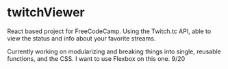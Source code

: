# twitchViewer

React based project for FreeCodeCamp. Using the Twitch.tc API, able to view the status and info about your favorite streams. 

Currently working on modularizing and breaking things into single, reusable functions, and the CSS. I want to use Flexbox on this one. 9/20
